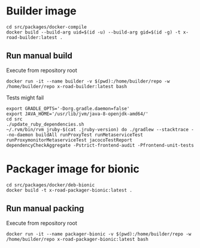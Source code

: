# Builder image
```
cd src/packages/docker-compile
docker build --build-arg uid=$(id -u) --build-arg gid=$(id -g) -t x-road-builder:latest .
```

## Run manual build

Execute from repository root
```
docker run -it --name builder -v $(pwd):/home/builder/repo -w /home/builder/repo x-road-builder:latest bash
```

Tests might fail
```
export GRADLE_OPTS='-Dorg.gradle.daemon=false'
export JAVA_HOME='/usr/lib/jvm/java-8-openjdk-amd64/'
cd src
./update_ruby_dependencies.sh
~/.rvm/bin/rvm jruby-$(cat .jruby-version) do ./gradlew --stacktrace --no-daemon buildAll runProxyTest runMetaserviceTest runProxymonitorMetaserviceTest jacocoTestReport dependencyCheckAggregate -Pstrict-frontend-audit -Pfrontend-unit-tests
```

# Packager image for bionic
```
cd src/packages/docker/deb-bionic
docker build -t x-road-packager-bionic:latest .
```

## Run manual packing

Execute from repository root
```
docker run -it --name packager-bionic -v $(pwd):/home/builder/repo -w /home/builder/repo x-road-packager-bionic:latest bash
```
